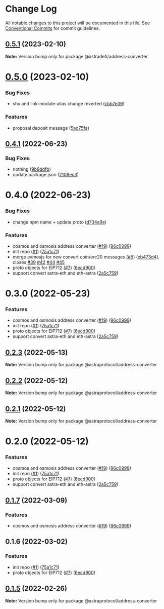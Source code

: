 # Change Log

All notable changes to this project will be documented in this file.
See [Conventional Commits](https://conventionalcommits.org) for commit guidelines.

## [0.5.1](https://github.com/astraprotocol/astrajs/compare/@astradefi/address-converter@0.5.0...@astradefi/address-converter@0.5.1) (2023-02-10)

**Note:** Version bump only for package @astradefi/address-converter

# [0.5.0](https://github.com/astraprotocol/astrajs/compare/@astradefi/address-converter@0.4.1...@astradefi/address-converter@0.5.0) (2023-02-10)

### Bug Fixes

- shx and link-module-alias change reverted ([cbb7e39](https://github.com/astraprotocol/astrajs/commit/cbb7e396f88f87f32f349c0c2d740902ce15be49))

### Features

- proposal deposit message ([5ad75fa](https://github.com/astraprotocol/astrajs/commit/5ad75fad7c46f5ce416078550a7ca95209046fac))

## [0.4.1](https://github.com/astraprotocol/astrajs/compare/@astradefi/address-converter@0.4.0...@astradefi/address-converter@0.4.1) (2022-06-23)

### Bug Fixes

- nothing ([9b8ddfb](https://github.com/astraprotocol/astrajs/commit/9b8ddfbb3b5b19f84b737c5b604edff4be7f08c1))
- update package.json ([2108ec3](https://github.com/astraprotocol/astrajs/commit/2108ec308c1abe79ff119d07080ef51fb83279a8))

# 0.4.0 (2022-06-23)

### Bug Fixes

- change npm name + update proto ([d734a9e](https://github.com/astraprotocol/astrajs/commit/d734a9ed44b6e784f2448e6e610aef2c0046013c))

### Features

- cosmos and osmosis address converter ([#19](https://github.com/astraprotocol/astrajs/issues/19)) ([96c0999](https://github.com/astraprotocol/astrajs/commit/96c0999b2b7b9c00a1be5b8d1f94587d5a22274a))
- init repo ([#1](https://github.com/astraprotocol/astrajs/issues/1)) ([75a1c71](https://github.com/astraprotocol/astrajs/commit/75a1c71af1e48216139554f375151e167d3ff87f))
- merge evmosjs for new convert coin/erc20 messages ([#5](https://github.com/astraprotocol/astrajs/issues/5)) ([eb473d4](https://github.com/astraprotocol/astrajs/commit/eb473d4acbfdf62639c090290c0e681a4e802725)), closes [#39](https://github.com/astraprotocol/astrajs/issues/39) [#42](https://github.com/astraprotocol/astrajs/issues/42) [#44](https://github.com/astraprotocol/astrajs/issues/44) [#45](https://github.com/astraprotocol/astrajs/issues/45)
- proto objects for EIP712 ([#7](https://github.com/astraprotocol/astrajs/issues/7)) ([6ecd900](https://github.com/astraprotocol/astrajs/commit/6ecd9004f081c6a70b80d903878877d378ff6c75))
- support convert astra-eth and eth-astra ([2a5c759](https://github.com/astraprotocol/astrajs/commit/2a5c75980b2d201df9d21369bca08fc037dd58dd))

# 0.3.0 (2022-05-23)

### Features

- cosmos and osmosis address converter ([#19](https://github.com/astraprotocol/astrajs/issues/19)) ([96c0999](https://github.com/astraprotocol/astrajs/commit/96c0999b2b7b9c00a1be5b8d1f94587d5a22274a))
- init repo ([#1](https://github.com/astraprotocol/astrajs/issues/1)) ([75a1c71](https://github.com/astraprotocol/astrajs/commit/75a1c71af1e48216139554f375151e167d3ff87f))
- proto objects for EIP712 ([#7](https://github.com/astraprotocol/astrajs/issues/7)) ([6ecd900](https://github.com/astraprotocol/astrajs/commit/6ecd9004f081c6a70b80d903878877d378ff6c75))
- support convert astra-eth and eth-astra ([2a5c759](https://github.com/astraprotocol/astrajs/commit/2a5c75980b2d201df9d21369bca08fc037dd58dd))

## [0.2.3](https://github.com/astraprotocol/astrajs/compare/@astraprotocol/address-converter@0.2.2...@astraprotocol/address-converter@0.2.3) (2022-05-13)

**Note:** Version bump only for package @astraprotocol/address-converter

## [0.2.2](https://github.com/astraprotocol/astrajs/compare/@astraprotocol/address-converter@0.2.1...@astraprotocol/address-converter@0.2.2) (2022-05-12)

**Note:** Version bump only for package @astraprotocol/address-converter

## [0.2.1](https://github.com/AstraProtocol/evmosjs/compare/@astraprotocol/address-converter@0.2.0...@astraprotocol/address-converter@0.2.1) (2022-05-12)

**Note:** Version bump only for package @astraprotocol/address-converter

# 0.2.0 (2022-05-12)

### Features

- cosmos and osmosis address converter ([#19](https://github.com/AstraProtocol/evmosjs/issues/19)) ([96c0999](https://github.com/AstraProtocol/evmosjs/commit/96c0999b2b7b9c00a1be5b8d1f94587d5a22274a))
- init repo ([#1](https://github.com/AstraProtocol/evmosjs/issues/1)) ([75a1c71](https://github.com/AstraProtocol/evmosjs/commit/75a1c71af1e48216139554f375151e167d3ff87f))
- proto objects for EIP712 ([#7](https://github.com/AstraProtocol/evmosjs/issues/7)) ([6ecd900](https://github.com/AstraProtocol/evmosjs/commit/6ecd9004f081c6a70b80d903878877d378ff6c75))
- support convert astra-eth and eth-astra ([2a5c759](https://github.com/AstraProtocol/evmosjs/commit/2a5c75980b2d201df9d21369bca08fc037dd58dd))

## [0.1.7](https://github.com/astraprotocol/astrajs/compare/@astraprotocol/address-converter@0.1.6...@astraprotocol/address-converter@0.1.7) (2022-03-09)

### Features

- cosmos and osmosis address converter ([#19](https://github.com/astraprotocol/astrajs/issues/19)) ([96c0999](https://github.com/astraprotocol/astrajs/commit/96c0999b2b7b9c00a1be5b8d1f94587d5a22274a))

## 0.1.6 (2022-03-02)

### Features

- init repo ([#1](https://github.com/astraprotocol/astrajs/issues/1)) ([75a1c71](https://github.com/astraprotocol/astrajs/commit/75a1c71af1e48216139554f375151e167d3ff87f))
- proto objects for EIP712 ([#7](https://github.com/astraprotocol/astrajs/issues/7)) ([6ecd900](https://github.com/astraprotocol/astrajs/commit/6ecd9004f081c6a70b80d903878877d378ff6c75))

## [0.1.5](https://github.com/astraprotocol/astrajs/compare/@astraprotocol/address-converter@0.1.2...@astraprotocol/address-converter@0.1.5) (2022-02-26)

**Note:** Version bump only for package @astraprotocol/address-converter
